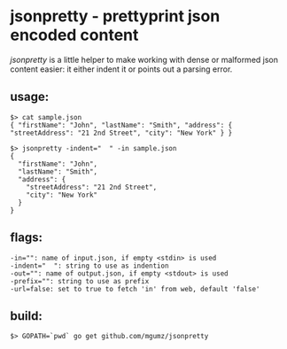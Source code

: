 # jsonpretty - prettyprint json encoded content

*jsonpretty* is a little helper to make working with dense or malformed
json content easier: it either indent it or points out a parsing error.

## usage:

    $> cat sample.json
    { "firstName": "John", "lastName": "Smith", "address": { "streetAddress": "21 2nd Street", "city": "New York" } }

    $> jsonpretty -indent="  " -in sample.json
    {
      "firstName": "John",
      "lastName": "Smith",
      "address": {
        "streetAddress": "21 2nd Street",
        "city": "New York"
      }
    }

## flags:

    -in="": name of input.json, if empty <stdin> is used
    -indent="  ": string to use as indention
    -out="": name of output.json, if empty <stdout> is used
    -prefix="": string to use as prefix
    -url=false: set to true to fetch 'in' from web, default 'false'

## build:

    $> GOPATH=`pwd` go get github.com/mgumz/jsonpretty


